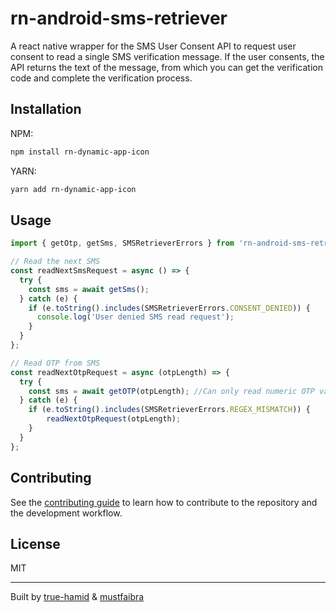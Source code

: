 # rn-android-sms-retriever

A react native wrapper for the SMS User Consent API to request user consent to read a single SMS verification message. If the user consents, the API returns the text of the message, from which you can get the verification code and complete the verification process.

## Installation

NPM:

```sh
npm install rn-dynamic-app-icon
```

YARN:

```sh
yarn add rn-dynamic-app-icon
```

## Usage

```js
import { getOtp, getSms, SMSRetrieverErrors } from 'rn-android-sms-retriever';

// Read the next SMS
const readNextSmsRequest = async () => {
  try {
    const sms = await getSms();
  } catch (e) {
    if (e.toString().includes(SMSRetrieverErrors.CONSENT_DENIED)) {
      console.log('User denied SMS read request');
    }
  }
};

// Read OTP from SMS
const readNextOtpRequest = async (otpLength) => {
  try {
    const sms = await getOTP(otpLength); //Can only read numeric OTP values
  } catch (e) {
    if (e.toString().includes(SMSRetrieverErrors.REGEX_MISMATCH)) {
        readNextOtpRequest(otpLength);
    }
  }
};
```

## Contributing

See the [contributing guide](CONTRIBUTING.md) to learn how to contribute to the repository and the development workflow.

## License

MIT

---

Built by [true-hamid](https://github.com/true-hamid) & [mustfaibra](https://github.com/mustfaibra)
